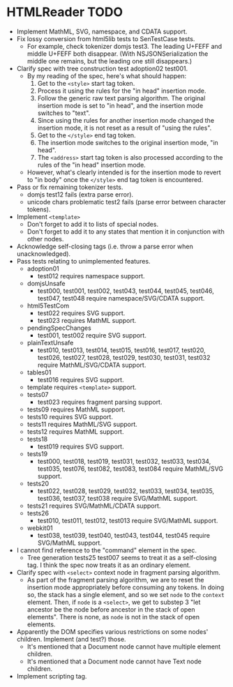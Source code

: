 # HTMLReader TODO

- Implement MathML, SVG, namespace, and CDATA support.
- Fix lossy conversion from html5lib tests to SenTestCase tests.
  - For example, check tokenizer domjs test3. The leading U+FEFF and middle U+FEFF both disappear. (With NSJSONSerialization the middle one remains, but the leading one still disappears.)
- Clarify spec with tree construction test adoption02 test001.
  - By my reading of the spec, here's what should happen:
    1. Get to the `<style>` start tag token.
    2. Process it using the rules for the "in head" insertion mode.
    3. Follow the generic raw text parsing algorithm. The original insertion mode is set to "in head", and the insertion mode switches to "text".
    4. Since using the rules for another insertion mode changed the insertion mode, it is not reset as a result of "using the rules".
    5. Get to the `</style>` end tag token.
    6. The insertion mode switches to the original insertion mode, "in head".
    7. The `<address>` start tag token is also processed according to the rules of the "in head" insertion mode.
  - However, what's clearly intended is for the insertion mode to revert to "in body" once the `</style>` end tag token is encountered.
- Pass or fix remaining tokenizer tests.
  - domjs test12 fails (extra parse error).
  - unicode chars problematic test2 fails (parse error between character tokens).
- Implement `<template>`
  - Don't forget to add it to lists of special nodes.
  - Don't forget to add it to any states that mention it in conjunction with other nodes.
- Acknowledge self-closing tags (i.e. throw a parse error when unacknowledged).
- Pass tests relating to unimplemented features.
  - adoption01
    - test012 requires namespace support.
  - domjsUnsafe
    - test000, test001, test002, test043, test044, test045, test046, test047, test048 require namespace/SVG/CDATA support.
  - html5TestCom
    - test022 requires SVG support.
    - test023 requires MathML support.
  - pendingSpecChanges
    - test001, test002 require SVG support.
  - plainTextUnsafe
    - test010, test013, test014, test015, test016, test017, test020, test026, test027, test028, test029, test030, test031, test032 require MathML/SVG/CDATA support.
  - tables01
    - test016 requires SVG support.
  - template requires `<template>` support.
  - tests07
    - test023 requires fragment parsing support.
  - tests09 requires MathML support.
  - tests10 requires SVG support.
  - tests11 requires MathML/SVG support.
  - tests12 requires MathML support.
  - tests18
    - test019 requires SVG support.
  - tests19
    - test000, test018, test019, test031, test032, test033, test034, test035, test076, test082, test083, test084 require MathML/SVG support.
  - tests20
    - test022, test028, test029, test032, test033, test034, test035, test036, test037, test038 require SVG/MathML support.
  - tests21 requires SVG/MathML/CDATA support.
  - tests26
    - test010, test011, test012, test013 require SVG/MathML support.
  - webkit01
    - test038, test039, test040, test043, test044, test045 require SVG/MathML support.
- I cannot find reference to the "command" element in the spec.
  - Tree generation tests25 test007 seems to treat it as a self-closing tag. I think the spec now treats it as an ordinary element.
- Clarify spec with `<select>` context node in fragment parsing algorithm.
  - As part of the fragment parsing algorithm, we are to reset the insertion mode appropriately before consuming any tokens. In doing so, the stack has a single element, and so we set `node` to the `context` element. Then, if `node` is a `<select>`, we get to substep 3 "let ancestor be the node before ancestor in the stack of open elements". There is none, as `node` is not in the stack of open elements.
- Apparently the DOM specifies various restrictions on some nodes' children. Implement (and test?) those.
  - It's mentioned that a Document node cannot have multiple element children.
  - It's mentioned that a Document node cannot have Text node children.
- Implement scripting tag.

